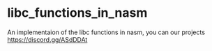 # libc_functions_in_nasm
An implementaion of the libc functions in nasm, you can our projects https://discord.gg/ASdDDAt

